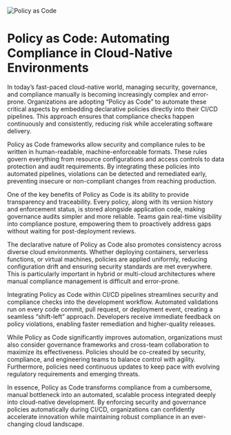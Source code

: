 ![Policy as Code](https://images.unsplash.com/photo-1556740749-887f6717d7e4?ixlib=rb-4.0.3&auto=format&fit=crop&w=1950&q=80)

# Policy as Code: Automating Compliance in Cloud-Native Environments

In today’s fast-paced cloud-native world, managing security, governance, and compliance manually is becoming increasingly complex and error-prone. Organizations are adopting “Policy as Code” to automate these critical aspects by embedding declarative policies directly into their CI/CD pipelines. This approach ensures that compliance checks happen continuously and consistently, reducing risk while accelerating software delivery.

Policy as Code frameworks allow security and compliance rules to be written in human-readable, machine-enforceable formats. These rules govern everything from resource configurations and access controls to data protection and audit requirements. By integrating these policies into automated pipelines, violations can be detected and remediated early, preventing insecure or non-compliant changes from reaching production.

One of the key benefits of Policy as Code is its ability to provide transparency and traceability. Every policy, along with its version history and enforcement status, is stored alongside application code, making governance audits simpler and more reliable. Teams gain real-time visibility into compliance posture, empowering them to proactively address gaps without waiting for post-deployment reviews.

The declarative nature of Policy as Code also promotes consistency across diverse cloud environments. Whether deploying containers, serverless functions, or virtual machines, policies are applied uniformly, reducing configuration drift and ensuring security standards are met everywhere. This is particularly important in hybrid or multi-cloud architectures where manual compliance management is difficult and error-prone.

Integrating Policy as Code within CI/CD pipelines streamlines security and compliance checks into the development workflow. Automated validations run on every code commit, pull request, or deployment event, creating a seamless “shift-left” approach. Developers receive immediate feedback on policy violations, enabling faster remediation and higher-quality releases.

While Policy as Code significantly improves automation, organizations must also consider governance frameworks and cross-team collaboration to maximize its effectiveness. Policies should be co-created by security, compliance, and engineering teams to balance control with agility. Furthermore, policies need continuous updates to keep pace with evolving regulatory requirements and emerging threats.

In essence, Policy as Code transforms compliance from a cumbersome, manual bottleneck into an automated, scalable process integrated deeply into cloud-native development. By enforcing security and governance policies automatically during CI/CD, organizations can confidently accelerate innovation while maintaining robust compliance in an ever-changing cloud landscape.

